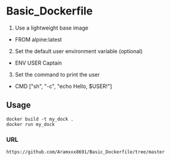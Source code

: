 # Basic_Dockerfile

1. Use a lightweight base image
- FROM alpine:latest
2. Set the default user environment variable (optional)
- ENV USER Captain
3. Set the command to print the user
- CMD ["sh", "-c", "echo Hello, $USER!"]

## Usage
```
docker build -t my_dock .
docker run my_dock
```
### URL
```
https://github.com/Aramxxx8691/Basic_Dockerfile/tree/master
```
